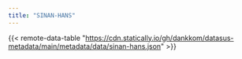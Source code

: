 ```yaml
---
title: "SINAN-HANS"
---
```


{{< remote-data-table "https://cdn.statically.io/gh/dankkom/datasus-metadata/main/metadata/data/sinan-hans.json" >}}
